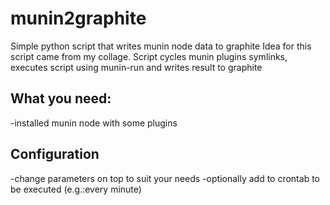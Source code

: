 # munin2graphite

Simple python script that writes munin node data to graphite
Idea for this script came from my collage.
Script cycles munin plugins symlinks, executes script using munin-run and writes result to graphite

## What you need:
-installed munin node with some plugins

## Configuration
-change parameters on top to suit your needs
-optionally add to crontab to be executed (e.g.:every minute)
